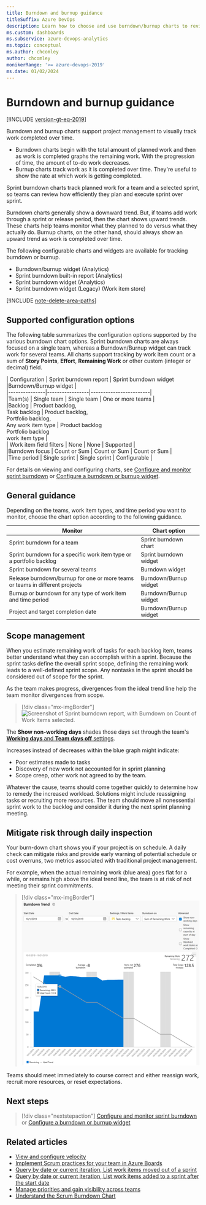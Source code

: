 ```yaml
---
title: Burndown and burnup guidance
titleSuffix: Azure DevOps  
description: Learn how to choose and use burndown/burnup charts to review sprints and releases in Azure DevOps.
ms.custom: dashboards
ms.subservice: azure-devops-analytics
ms.topic: conceptual
ms.author: chcomley
author: chcomley
monikerRange: '>= azure-devops-2019'
ms.date: 01/02/2024
---
```


# Burndown and burnup guidance

[!INCLUDE [version-gt-eq-2019](../../includes/version-gt-eq-2019.md)]

Burndown and burnup charts support project management to visually track work completed over time.
- Burndown charts begin with the total amount of planned work and then as work is completed graphs the remaining work. With the progression of time, the amount of to-do work decreases. 
- Burnup charts track work as it is completed over time. They're useful to show the rate at which work is getting completed. 

Sprint burndown charts track planned work for a team and a selected sprint, so teams can review how efficiently they plan and execute sprint over sprint. 

Burndown charts generally show a downward trend. But, if teams add work through a sprint or release period, then the chart shows upward trends. These charts help teams monitor what they planned to do versus what they actually do. Burnup charts, on the other hand, should always show an upward trend as work is completed over time. 

The following configurable charts and widgets are available for tracking burndown or burnup. 
- Burndown/burnup widget (Analytics)
- Sprint burndown built-in report (Analytics)
- Sprint burndown widget (Analytics)
- Sprint burndown widget (Legacy) (Work item store) 

[!INCLUDE [note-delete-area-paths](../../boards/includes/note-delete-area-paths.md)]

## Supported configuration options

The following table summarizes the configuration options supported by the various burndown chart options. Sprint burndown charts are always focused on a single team, whereas a Burndown/Burnup widget can track work for several teams. All charts support tracking by work item count or a sum of **Story Points**, **Effort**, **Remaining Work** or other custom (integer or decimal) field. 

| Configuration | Sprint burndown report | Sprint burndown widget |Burndown/Burnup widget |  
|---------------|-----------------|------------------------|  
|Team(s)        | Single team | Single team |  One or more teams |  
|Backlog        | Product backlog,<br/>Task backlog | Product backlog,<br/>Portfolio backlog,<br/>Any work item type | Product backlog<br/>Portfolio backlog<br/>work item type |  
| Work item field filters  | None | None | Supported  |  
|Burndown focus  | Count or Sum | Count or Sum | Count or Sum |  
|Time period    | Single sprint | Single sprint | Configurable |   

For details on viewing and configuring charts, see [Configure and monitor sprint burndown](configure-sprint-burndown.md) or [Configure a burndown or burnup widget](configure-burndown-burnup-widgets.md).

## General guidance 

Depending on the teams, work item types, and time period you want to monitor, choose the chart option according to the following guidance.    

| Monitor | Chart option |  
|---------|---------------|  
| Sprint burndown for a team | Sprint burndown chart |  
| Sprint burndown for a specific work item type or a portfolio backlog | Sprint burndown widget |  
| Sprint burndown for several teams | Burndown widget |  
| Release burndown/burnup  for one or more teams or teams in different projects | Burndown/Burnup widget |  
| Burnup or burndown for any type of work item and time period | Burndown/Burnup widget |  
| Project and target completion date | Burndown/Burnup widget |  

<a id="scope-management">  </a>

## Scope management  

When you estimate remaining work of tasks for each backlog item, teams better understand what they can accomplish within a sprint. Because the sprint tasks define the overall sprint scope, defining the remaining work leads to a well-defined sprint scope. Any nontasks in the sprint should be considered out of scope for the sprint.

As the team makes progress, divergences from the ideal trend line help the team monitor divergences from scope. 

> [!div class="mx-imgBorder"]  
> ![Screenshot of Sprint burndown report, with Burndown on Count of Work Items selected.](media/burndown/analytics-burndown-stories-count-past-s159.png) 

The **Show non-working days** shades those days set through the team's [**Working days** and **Team days off** settings](../../boards/sprints/set-capacity.md).

Increases instead of decreases within the blue graph might indicate:
- Poor estimates made to tasks 
- Discovery of new work not accounted for in sprint planning 
- Scope creep, other work not agreed to by the team. 
 
Whatever the cause, teams should come together quickly to determine how to remedy the increased workload. Solutions might include reassigning tasks or recruiting more resources. The team should move all nonessential sprint work to the backlog and consider it during the next sprint planning meeting.

<a id="mitigate-risk">  </a>

## Mitigate risk through daily inspection

Your burn-down chart shows you if your project is on schedule. A daily check can mitigate risks and provide early warning of potential schedule or cost overruns, two metrics associated with traditional project management. 

For example, when the actual remaining work (blue area) goes flat for a while, or remains high above the ideal trend line, the team is at risk of not meeting their sprint commitments.

> [!div class="mx-imgBorder"]  
> ![Screenshot of Burndown trend based on Sum of Remaining Work illustrating a flat line indicating risk to sprint.](media/burndown/analytics-burndown-remaining-work-s159.png)

Teams should meet immediately to course correct and either reassign work, recruit more resources, or reset expectations.

## Next steps
> [!div class="nextstepaction"]
> [Configure and monitor sprint burndown](configure-sprint-burndown.md) or [Configure a burndown or burnup widget](configure-burndown-burnup-widgets.md)

## Related articles

- [View and configure velocity](team-velocity.md)
- [Implement Scrum practices for your team in Azure Boards](../../boards/sprints/scrum-overview.md)
- [Query by date or current iteration, List work items moved out of a sprint](../../boards/queries/query-by-date-or-current-iteration.md#list-work-items-moved-out-of-a-sprint)
- [Query by date or current iteration, List work items added to a sprint after the start date](../../boards/queries/query-by-date-or-current-iteration.md#list-work-items-added-to-a-sprint-after-the-start-date)
- [Manage priorities and gain visibility across teams](../../boards/plans/visibility-across-teams.md)
- [Understand the Scrum Burndown Chart](https://www.methodsandtools.com/archive/scrumburndown.php)  
